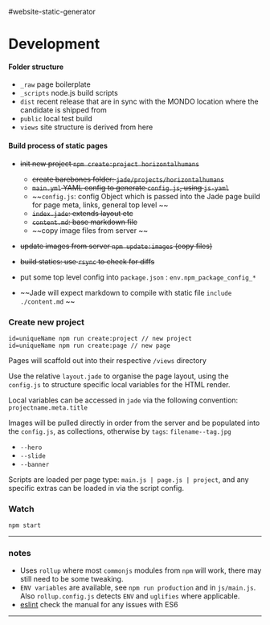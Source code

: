 #website-static-generator

# Development


#### Folder structure

* `_raw` page boilerplate
* `_scripts` node.js build scripts
* `dist` recent release that are in sync with the MONDO location where the candidate is shipped from
* `public` local test build
* `views` site structure is derived from here


#### Build process of static pages

* ~~init new project `npm create:project horizontalhumans`~~
	* ~~create barebones folder: `jade/projects/horizontalhumans`~~
	* ~~`main.yml` YAML config to generate `config.js`, using `js-yaml`~~
	* ~~`config.js`: config Object which is passed into the Jade page build for page meta, links, general top level ~~
	* ~~`index.jade`: extends layout etc~~
	* ~~`content.md`: base markdown file~~
	* ~~copy image files from server	~~

* ~~update images from server `npm update:images` (copy files)~~

* ~~build statics: use `rsync` to check for diffs~~

* put some top level config into `package.json` : `env.npm_package_config_*`

* ~~Jade will expect markdown to compile with static file `include ./content.md` ~~

### Create new project

    id=uniqueName npm run create:project // new project
    id=uniqueName npm run create:page // new page

Pages will scaffold out into their respective `/views` directory  

Use the relative `layout.jade` to organise the page layout, using the `config.js` to structure specific local variables for the HTML render.

Local variables can be accessed in `jade` via the following convention: `projectname.meta.title` 

Images will be pulled directly in order from the server and be populated into the `config.js`, as collections, otherwise by `tags`: `filename--tag.jpg`

* `--hero`
* `--slide`
* `--banner`

Scripts are loaded per page type: `main.js | page.js | project`, and any specific extras can be loaded in via the script config.



### Watch

    npm start
    


---


### notes
* Uses `rollup` where most `commonjs` modules from `npm` will work, there may still need to be some tweaking.
* `ENV variables` are available, see `npm run production` and in `js/main.js`. Also `rollup.config.js` detects `ENV` and `uglifies` where applicable.
* [eslint](http://eslint.org/docs/user-guide/configuring) check the manual for any issues with ES6

---
